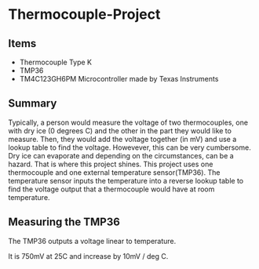 # Thermocouple-Project

## Items
* Thermocouple Type K 
* TMP36
* TM4C123GH6PM Microcontroller made by Texas Instruments

## Summary
Typically, a person would measure the voltage of two thermocouples, one with dry ice (0 degrees C) and the other in the part they would like to measure. Then, they would add the voltage together (in mV) and use a lookup table to find the voltage. Howevever, this can be very cumbersome. Dry ice can evaporate and depending on the circumstances, can be a hazard. That is where this project shines. This project uses one thermocouple and one external temperature sensor(TMP36). The temperature sensor inputs the temperature into a reverse lookup table to find the voltage output that a thermocouple would have at room temperature. 

## Measuring the TMP36
The TMP36 outputs a voltage linear to temperature. 

It is 750mV at 25C and increase by 10mV / deg C.
